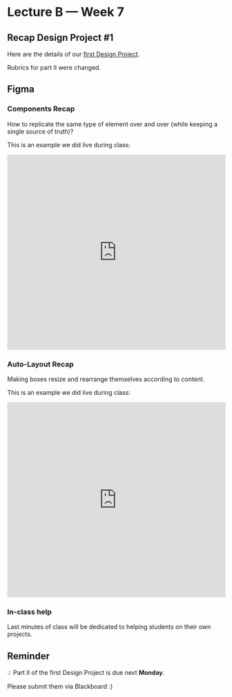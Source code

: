 # Lecture B — Week 7

## Recap Design Project #1

Here are the details of our [first Design Project](../../Assignments/design-project-1.pdf).

Rubrics for part II were changed.

## Figma

### Components Recap

How to replicate the same type of element over and over (while keeping a single source of truth)?

This is an example we did live during class:

<iframe style="border: 1px solid rgba(0, 0, 0, 0.1);" width="100%" height="450" src="https://www.figma.com/embed?embed_host=share&url=https%3A%2F%2Fwww.figma.com%2Ffile%2FV3Gx8jgup3n5IONDWeHrOU%2Fadvanced-figma-stuff%3Fnode-id%3D0%253A1" allowfullscreen></iframe>

### Auto-Layout Recap

Making boxes resize and rearrange themselves according to content.

This is an example we did live during class:

<iframe style="border: 1px solid rgba(0, 0, 0, 0.1);" width="100%" height="450" src="https://www.figma.com/embed?embed_host=share&url=https%3A%2F%2Fwww.figma.com%2Ffile%2FV3Gx8jgup3n5IONDWeHrOU%2Fadvanced-figma-stuff%3Fnode-id%3D1%253A118" allowfullscreen></iframe>

### In-class help

Last minutes of class will be dedicated to helping students on their own projects.

## Reminder

💡 Part II of the first Design Project is due next **Monday**.

Please submit them via Blackboard :)
